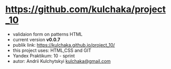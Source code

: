 # https://github.com/kulchaka/project_10

- validaion form on patterns HTML
- current version **v0.0.7**
- publik link: https://kulchaka.github.io/project_10/
- this project uses: HTML,CSS and GIT
- Yandex Praktikum: 10 - sprint
- autor: Andrii Kulchytskyi <kulchaka@gmail.com>

